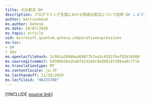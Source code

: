 ```yaml
---
title: の比較式 Q#
description: プログラミング言語における等値比較式について説明 Q# します。
author: bettinaheim
ms.author: beheim
ms.date: 10/07/2020
ms.topic: article
uid: microsoft.quantum.qsharp.comparativeexpressions
no-loc:
- Q#
- $$v
ms.openlocfilehash: 2c981a20946ed696f7b7aa5c4552f6ef92b3d900
ms.sourcegitcommit: b930bb59a1ba8f41d2edc9ed98197109aa8c7f1b
ms.translationtype: MT
ms.contentlocale: ja-JP
ms.lasthandoff: 11/26/2020
ms.locfileid: "96233700"
---
```

<!---
# Comparative expressions in Q#
-->

[!INCLUDE [source link](~/includes/qsharp-language/Specifications/Language/3_Expressions/ComparativeExpressions.md)]

